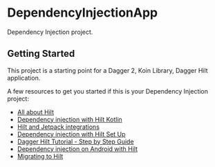 # DependencyInjectionApp

Dependency Injection project.

## Getting Started

This project is a starting point for a Dagger 2, Koin Library, Dagger Hilt application.

A few resources to get you started if this is your Dependency Injection project:

- [All about Hilt](https://proandroiddev.com/all-about-hilt-a-dependency-injection-framework-869b9c2bcb09)
- [Dependency injection with Hilt Kotlin](https://developer.android.com/training/dependency-injection/hilt-android#kotlin)
- [Hilt and Jetpack integrations](https://developer.android.com/training/dependency-injection/hilt-jetpack)
- [Dependency injection with Hilt Set Up](https://developer.android.com/training/dependency-injection/hilt-android#setup)
- [Dagger Hilt Tutorial - Step by Step Guide](https://blog.mindorks.com/dagger-hilt-tutorial)
- [Dependency injection on Android with Hilt](https://medium.com/androiddevelopers/dependency-injection-on-android-with-hilt-67b6031e62d)
- [Migrating to Hilt](https://dagger.dev/hilt/migration-guide.html)
